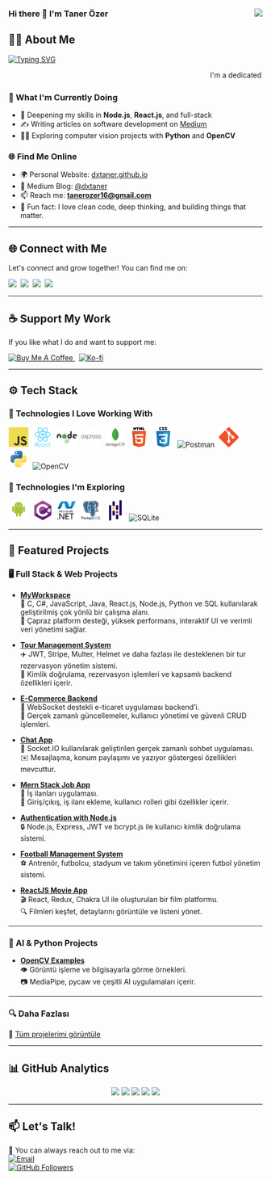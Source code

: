 ### Hi there 👋 I'm Taner Özer <img align="right" src="https://komarev.com/ghpvc/?username=dxtaner&color=164896">

## 👨‍💻 About Me

[![Typing SVG](https://readme-typing-svg.herokuapp.com?font=Raleway&weight=600&size=22&pause=1200&color=F72722&center=false&vCenter=true&width=440&lines=A+zealous+developer+from+Bursa%2C+Turkey;Love+building+with+Node.js+and+React.js)](https://git.io/typing-svg)

<marquee behavior="scroll" direction="left" scrollamount="5">
I'm a dedicated and enthusiastic full-stack developer based in <strong>Bursa, Turkey</strong>. My primary focus is building modern, scalable, and efficient applications using <strong>Node.js</strong> and <strong>React.js</strong>. I’m always curious, always learning, and always pushing the boundaries of what I can build.
</marquee>


### 🔧 What I'm Currently Doing
- 🌱 Deepening my skills in **Node.js**, **React.js**, and full-stack 
- ✍️ Writing articles on software development on [Medium](https://medium.com/@dxtaner)
- 👨‍💻 Exploring computer vision projects with **Python** and **OpenCV**

### 🌐 Find Me Online

- 🌍 Personal Website: [dxtaner.github.io](https://dxtaner.github.io/)
- 📝 Medium Blog: [@dxtaner](https://medium.com/@dxtaner)
- 📫 Reach me: **tanerozer16@gmail.com**
- 🧠 Fun fact: I love clean code, deep thinking, and building things that matter.
---

## 🌐 Connect with Me

Let's connect and grow together! You can find me on:

<p align="left">
<!--   <a href="https://twitter.com/16tanerozer75" target="_blank" title="Twitter"><img src="https://raw.githubusercontent.com/rahuldkjain/github-profile-readme-generator/master/src/images/icons/Social/twitter.svg" width="36" /></a>&nbsp; -->
  <a href="https://linkedin.com/in/tanerozer16" target="_blank" title="LinkedIn"><img src="https://raw.githubusercontent.com/rahuldkjain/github-profile-readme-generator/master/src/images/icons/Social/linked-in-alt.svg" width="36" /></a>&nbsp;
  <a href="https://medium.com/@dxtaner" target="_blank" title="Medium"><img src="https://raw.githubusercontent.com/rahuldkjain/github-profile-readme-generator/master/src/images/icons/Social/medium.svg" width="36" /></a>&nbsp;
  <a href="https://www.hackerrank.com/tanerozer" target="_blank" title="HackerRank"><img src="https://raw.githubusercontent.com/rahuldkjain/github-profile-readme-generator/master/src/images/icons/Social/hackerrank.svg" width="36" /></a>&nbsp;
  <a href="https://leetcode.com/tanerozer16" target="_blank" title="LeetCode"><img src="https://raw.githubusercontent.com/rahuldkjain/github-profile-readme-generator/master/src/images/icons/Social/leet-code.svg" width="36" /></a>
</p>

---

## ☕ Support My Work

If you like what I do and want to support me:

<p>
  <a href="https://www.buymeacoffee.com/tanerozer16" target="_blank">
    <img src="https://cdn.buymeacoffee.com/buttons/v2/default-yellow.png" height="45" width="170" alt="Buy Me A Coffee" />
  </a>&nbsp;
  <a href="https://ko-fi.com/tanerozer16" target="_blank">
    <img src="https://cdn.ko-fi.com/cdn/kofi3.png?v=3" height="45" width="170" alt="Ko-fi" />
  </a>
</p>

---

## ⚙️ Tech Stack

### 🚀 Technologies I Love Working With
<p align="left">
  <img src="https://raw.githubusercontent.com/devicons/devicon/master/icons/javascript/javascript-original.svg" title="JavaScript" alt="JavaScript" width="40" />&nbsp;
  <img src="https://raw.githubusercontent.com/devicons/devicon/master/icons/react/react-original-wordmark.svg" title="React.js" alt="React.js" width="40" />&nbsp;
  <img src="https://raw.githubusercontent.com/devicons/devicon/master/icons/nodejs/nodejs-original-wordmark.svg" title="Node.js" alt="Node.js" width="40" />&nbsp;
  <img src="https://raw.githubusercontent.com/devicons/devicon/master/icons/express/express-original-wordmark.svg" title="Express.js" alt="Express.js" width="40" />&nbsp;
  <img src="https://raw.githubusercontent.com/devicons/devicon/master/icons/mongodb/mongodb-original-wordmark.svg" title="MongoDB" alt="MongoDB" width="40" />&nbsp;
  <img src="https://raw.githubusercontent.com/devicons/devicon/master/icons/html5/html5-original-wordmark.svg" title="HTML5" alt="HTML5" width="40" />&nbsp;
  <img src="https://raw.githubusercontent.com/devicons/devicon/master/icons/css3/css3-original-wordmark.svg" title="CSS3" alt="CSS3" width="40" />&nbsp;
  <img src="https://www.vectorlogo.zone/logos/getpostman/getpostman-icon.svg" title="Postman" alt="Postman" width="40" />&nbsp;
  <img src="https://raw.githubusercontent.com/devicons/devicon/master/icons/git/git-original.svg" title="Git" alt="Git" width="40" />&nbsp;
  <img src="https://raw.githubusercontent.com/devicons/devicon/master/icons/python/python-original.svg" title="Python" alt="Python" width="40" />&nbsp;
  <img src="https://www.vectorlogo.zone/logos/opencv/opencv-icon.svg" title="OpenCV" alt="OpenCV" width="40" />
</p>

### 🌱 Technologies I'm Exploring
<p align="left">
  <img src="https://raw.githubusercontent.com/devicons/devicon/master/icons/android/android-original-wordmark.svg" title="Android" alt="Android" width="40" />&nbsp;
  <img src="https://raw.githubusercontent.com/devicons/devicon/master/icons/csharp/csharp-original.svg" title="C#" alt="C#" width="40" />&nbsp;
  <img src="https://raw.githubusercontent.com/devicons/devicon/master/icons/dot-net/dot-net-original-wordmark.svg" title=".NET" alt=".NET" width="40" />&nbsp;
  <img src="https://raw.githubusercontent.com/devicons/devicon/master/icons/postgresql/postgresql-original-wordmark.svg" title="PostgreSQL" alt="PostgreSQL" width="40" />&nbsp;
  <img src="https://raw.githubusercontent.com/devicons/devicon/master/icons/pandas/pandas-original.svg" title="Pandas" alt="Pandas" width="40" />&nbsp;
  <img src="https://www.vectorlogo.zone/logos/sqlite/sqlite-icon.svg" title="SQLite" alt="SQLite" width="40" />
</p>

---
## 📌 Featured Projects

### 🖥️ Full Stack & Web Projects

- [**MyWorkspace**](https://github.com/dxtaner/MyWorkspace)  
  💼 C, C#, JavaScript, Java, React.js, Node.js, Python ve SQL kullanılarak geliştirilmiş çok yönlü bir çalışma alanı.  
  🚀 Çapraz platform desteği, yüksek performans, interaktif UI ve verimli veri yönetimi sağlar.

- [**Tour Management System**](https://github.com/dxtaner/trip-management-app-nodejs)  
  ✈️ JWT, Stripe, Multer, Helmet ve daha fazlası ile desteklenen bir tur rezervasyon yönetim sistemi.  
  🔐 Kimlik doğrulama, rezervasyon işlemleri ve kapsamlı backend özellikleri içerir.

- [**E-Commerce Backend**](https://github.com/dxtaner/e-commerce-backend-nodejs)  
  🛒 WebSocket destekli e-ticaret uygulaması backend’i.  
  🔄 Gerçek zamanlı güncellemeler, kullanıcı yönetimi ve güvenli CRUD işlemleri.

- [**Chat App**](https://github.com/dxtaner/chatApp-nodejs)  
  💬 Socket.IO kullanılarak geliştirilen gerçek zamanlı sohbet uygulaması.  
  ✉️ Mesajlaşma, konum paylaşımı ve yazıyor göstergesi özellikleri mevcuttur.

- [**Mern Stack Job App**](https://github.com/dxtaner/mern-stack-job-app)  
  💼 İş ilanları uygulaması.  
  🔐 Giriş/çıkış, iş ilanı ekleme, kullanıcı rolleri gibi özellikler içerir.

- [**Authentication with Node.js**](https://github.com/dxtaner/AuthenticationNodeJs)  
  🔒 Node.js, Express, JWT ve bcrypt.js ile kullanıcı kimlik doğrulama sistemi.

- [**Football Management System**](https://github.com/dxtaner/footballapp)  
  ⚽ Antrenör, futbolcu, stadyum ve takım yönetimini içeren futbol yönetim sistemi.

- [**ReactJS Movie App**](https://films-app-react.vercel.app/)  
  🎬 React, Redux, Chakra UI ile oluşturulan bir film platformu.  
  🔍 Filmleri keşfet, detaylarını görüntüle ve listeni yönet.

---

### 🎯 AI & Python Projects

- [**OpenCV Examples**](https://github.com/dxtaner/OpenCv-Examples)  
  👁️ Görüntü işleme ve bilgisayarla görme örnekleri.  
  📷 MediaPipe, pycaw ve çeşitli AI uygulamaları içerir.

---

### 🔍 Daha Fazlası

📁 [Tüm projelerimi görüntüle](https://github.com/dxtaner?tab=repositories)

---
## 📊 GitHub Analytics

<p align="center">
  <img src="https://github-readme-stats.vercel.app/api?username=dxtaner&show_icons=true&theme=radical" width="420" />
  <img src="https://github-readme-stats.vercel.app/api/top-langs/?username=dxtaner&layout=compact&theme=radical" width="320" />
  <img src="http://github-profile-summary-cards.vercel.app/api/cards/most-commit-language?username=dxtaner&theme=2077" height="170em" />
  <img src="http://github-profile-summary-cards.vercel.app/api/cards/repos-per-language?username=dxtaner&theme=2077" height="170em" />
  <img src="http://github-profile-summary-cards.vercel.app/api/cards/stats?username=dxtaner&theme=2077" height="170em" />
</p>

---

## 📫 Let's Talk!

💬 You can always reach out to me via:  
[![Email](https://img.shields.io/badge/Gmail-D14836?style=for-the-badge&logo=gmail&logoColor=white)](mailto:tanerozer16@gmail.com)  
[![GitHub Followers](https://img.shields.io/github/followers/dxtaner?label=Follow&style=social)](https://github.com/dxtaner)
